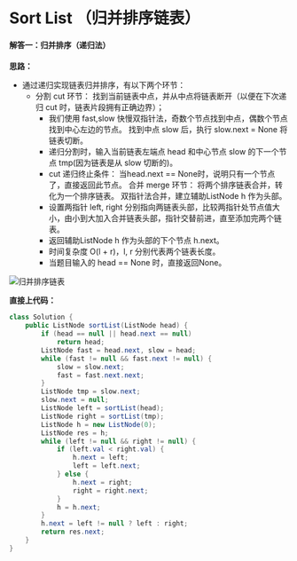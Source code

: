 # Sort List （归并排序链表）

#### 解答一：归并排序（递归法）

**思路：**

* 通过递归实现链表归并排序，有以下两个环节：
  * 分割 cut 环节： 找到当前链表中点，并从中点将链表断开（以便在下次递归 cut 时，链表片段拥有正确边界）；
    * 我们使用 fast,slow 快慢双指针法，奇数个节点找到中点，偶数个节点找到中心左边的节点。
      找到中点 slow 后，执行 slow.next = None 将链表切断。
    * 递归分割时，输入当前链表左端点 head 和中心节点 slow 的下一个节点 tmp(因为链表是从 slow 切断的)。
    * cut 递归终止条件： 当head.next == None时，说明只有一个节点了，直接返回此节点。
      合并 merge 环节： 将两个排序链表合并，转化为一个排序链表。
      双指针法合并，建立辅助ListNode h 作为头部。
    * 设置两指针 left, right 分别指向两链表头部，比较两指针处节点值大小，由小到大加入合并链表头部，指针交替前进，直至添加完两个链表。
    * 返回辅助ListNode h 作为头部的下个节点 h.next。
    * 时间复杂度 O(l + r)，l, r 分别代表两个链表长度。
    * 当题目输入的 head == None 时，直接返回None。

![归并排序链表](http://gitlab.wsh-study.com/xp-study/LeeteCode/blob/master/数据结构/基础数据结构/链表/images/归并排序链表/归并排序链表1.jpg)

**直接上代码：**

```java
class Solution {
    public ListNode sortList(ListNode head) {
        if (head == null || head.next == null)
            return head;
        ListNode fast = head.next, slow = head;
        while (fast != null && fast.next != null) {
            slow = slow.next;
            fast = fast.next.next;
        }
        ListNode tmp = slow.next;
        slow.next = null;
        ListNode left = sortList(head);
        ListNode right = sortList(tmp);
        ListNode h = new ListNode(0);
        ListNode res = h;
        while (left != null && right != null) {
            if (left.val < right.val) {
                h.next = left;
                left = left.next;
            } else {
                h.next = right;
                right = right.next;
            }
            h = h.next;
        }
        h.next = left != null ? left : right;
        return res.next;
    }
}
```

